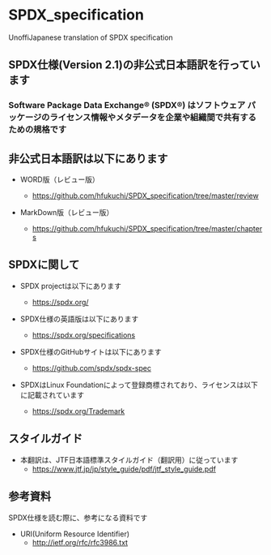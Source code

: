 # SPDX_specification
UnoffiJapanese translation of SPDX specification

## SPDX仕様(Version 2.1)の非公式日本語訳を行っています

### Software Package Data Exchange® (SPDX®) はソフトウェア パッケージのライセンス情報やメタデータを企業や組織間で共有するための規格です

## 非公式日本語訳は以下にあります

* WORD版（レビュー版）
  * https://github.com/hfukuchi/SPDX_specification/tree/master/review

* MarkDown版（レビュー版）
  * https://github.com/hfukuchi/SPDX_specification/tree/master/chapters


## SPDXに関して

* SPDX projectは以下にあります
  * https://spdx.org/

* SPDX仕様の英語版は以下にあります
  * https://spdx.org/specifications

* SPDX仕様のGitHubサイトは以下にあります
  * https://github.com/spdx/spdx-spec

* SPDXはLinux Foundationによって登録商標されており、ライセンスは以下に記載されています
  * https://spdx.org/Trademark

## スタイルガイド
* 本翻訳は、JTF日本語標準スタイルガイド（翻訳用）に従っています
  * https://www.jtf.jp/jp/style_guide/pdf/jtf_style_guide.pdf

## 参考資料
SPDX仕様を読む際に、参考になる資料です
* URI(Uniform Resource Identifier)
  * http://ietf.org/rfc/rfc3986.txt

